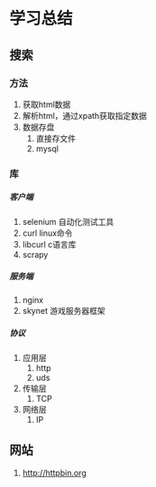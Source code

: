 # 学习总结

## 搜索
### 方法
1. 获取html数据
1. 解析html，通过xpath获取指定数据
1. 数据存盘
    1. 直接存文件
    1. mysql
### 库
##### 客户端
1. selenium 自动化测试工具
1. curl linux命令
1. libcurl c语言库
1. scrapy 
##### 服务端
1. nginx 
1. skynet 游戏服务器框架
##### 协议
1. 应用层
    1. http
    2. uds
1. 传输层
    1. TCP
1. 网络层
    1. IP
## 网站
1. http://httpbin.org